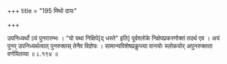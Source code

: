 +++
title = "195 मिथो दायः"

+++

उपनिध्यर्थो ऽयं पुनरारम्भः । "यो यथा निक्षिपे[द् धस्ते" इति] पूर्वश्लोके निक्षेपप्रकरणोक्तं तदर्थ एव । अयं पुनर् उपनिध्यर्थत्वात् पुनरुक्तस् तेनैव विज्ञेयः । सामान्यविशेषप्रकॢप्त्या वानयोः स्लोकयोर् अपुनरुक्तता वर्णयितव्या ॥ ८.१९४ ॥